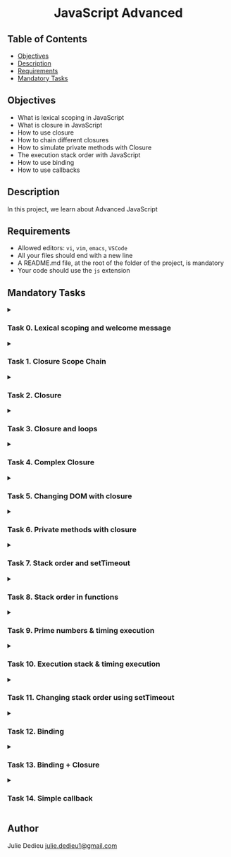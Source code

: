 # <p align="center">JavaScript Advanced</p>

## Table of Contents

- [Objectives](#objectives)
- [Description](#Descritpion)
- [Requirements](#requirements)
- [Mandatory Tasks](#Mandatory-Tasks)

## Objectives
 
- What is lexical scoping in JavaScript
- What is closure in JavaScript
- How to use closure
- How to chain different closures
- How to simulate private methods with Closure
- The execution stack order with JavaScript
- How to use binding
- How to use callbacks

## Description

In this project, we learn about Advanced JavaScript

## Requirements
 
- Allowed editors: `vi`, `vim`, `emacs`, `VSCode`
- All your files should end with a new line
- A README.md file, at the root of the folder of the project, is mandatory
- Your code should use the `js` extension

## Mandatory Tasks

<details close><summary>

### Task 0. Lexical scoping and welcome message

</summary>

Create a function named `welcome`:

- It takes two arguments: `firstName` (string) and `lastName` (string)
- It contains a variable named `fullName`, that will contains the `firstName` followed by a space and then the `lastName`
- Within the welcome function, write a function named `displayFullName`:
    - It should display an alert with the message `Welcome` + the variable `fullName` + and exclamation mark.
- Call the function `displayFullName` at the end of the function `welcome`

How to test

- Open your web inspector in the tab “Console”
- Copy paste your code
- Run `welcome('Holberton', 'School')`; should prompt an alert with this content: `Welcome Holberton School!`
- `alert(fullName)`, should return a reference error `fullName is not defined`

**My results:** 

<img src="./Images/wlcmalert.png">

<img src="./Images/alert_error.png">

</details>

<details close><summary>

### Task 1. Closure Scope Chain

</summary>


- Create a variable named `globalVariable` with value `Welcome`
- Create a function `outer` that:
    - alerts the content of the variable `globalVariable`
    - creates a variable named `course` with value `Holberton`
    - creates a function `inner` that:
        - alerts the content of the variable `globalVariable` and `course` (concatenated)
        - creates a variable named `exclamation` with value `!`
        - creates a function `inception` that alerts the content of the variable `globalVariable`, `course`, and `exclamation` (concatenated)
        - calls the function `inception`
    - calls the function `inner`
- Call the function `outer`

Compose the code:

- Write the function `inception` within `inner`
- Write the function `inner` within `outer`
- Call the function `outer` in the main code (outside any function)
- Call the function `inner` within `outer`
- Call the function `inception` within `inner`

Requirements:

- Running the script should display three popups one by one with the text `Welcome`, `Welcome Holberton`, and `Welcome Holberton!`

My results:

<img src="./Images/wlcm4.png">

<img src="./Images/wlcmhbtn.png">

<img src="./Images/wlcmhbtn!.png">

</details>

<details close><summary>

### Task 2. Closure
</summary>

Write a function named welcomeMessage:

- It accepts one argument fullName (string)
- It should be a closure for an alert displaying Welcome <fullName>

After this function definition, create three variables:

- guillaume contains a call welcomeMessage with Guillaume as argument
- alex contains a call welcomeMessage with Alex as argument
-   fred contains a call welcomeMessage with Fred as argument

How to test:

- In your web console, cop/paste your file
- Executing the following in the console:

      guillaume();
      alex();
      fred();

Should display three alerts like below:

<img src="./Images/wlcm1.png"></img>
<img src="./Images/wlcm2.png"></img>
<img src="./Images/wlcm3.png"></img>


My results: 

<img src="./Images/wlcmclosure.png">

<img src="./Images/guillaume.png">

<img src="./Images/alex.png">

<img src="./Images/fred.png">

</details>

<details close><summary>

### Task 3. Closure and loops

</summary>

Write a function named createClassRoom:

- It takes into argument `numbersOfStudents` (number)
- Inside, it contains a function `studentSeat`, that takes into argument seat (number) and returns a function that returns the `seat` number
- After the definition of `studentSeat`, create and populate a variable `students` (array)
    - Using a loop from 0 to `numbersOfStudents`, pass the number of iteration + 1 to `studentSeat` and add its return value to the `students` array
- Returns the `students` array
 
Create a closure classRoom, calling `createClassRoom` with 10 students

**Requirements:**

Executing the following code:

    console.log(classRoom[0]());
    console.log(classRoom[3]());
    console.log(classRoom[9]());

Should return

    1
    4
    10

My results: 

<img src="./Images/closureloop.png">
</details>

<details close><summary>

### Task 4. Complex Closure

</summary>

Create a function `divideBy`:

- It takes into argument `firstNumber` (number)
- It returns a function that takes into argument `secondNumber` (number)
    - It returns the second number divided by the first number

Create a function `addBy`:

- It takes into argument `firstNumber` (number)
- It returns a function that takes into argument `secondNumber` (number)
   - It returns the sum of the two numbers

Create four closures:

- `addBy100`, that uses the function `addBy` with the number 100
- `addBy1000`, that uses the function `addBy` with the number 1000
- `divideBy10`, that uses the function `divideBy` with the number 10
- `divideBy100`, that uses the function `divideBy` with the number 100

**Requirements:**

Executing the following code:

    console.log(addBy100(20));
    console.log(divideBy10(20));
    console.log(divideBy100(200));
    console.log(addBy1000(20));

Should display in the console:

    120
    2
    2
    1020

My results:

<img src="./Images/maths.png">

</details>

<details close><summary>

### Task 5. Changing DOM with closure

</summary>

Create a function named `changeMode`:

- It accepts 5 arguments `size` (number), `weight` (string), `transform` (string), `background` (string), `color` (string)
- Using closure, it changes the style of the entire page and set the `font-size`, `font-weight`, `text-transform`, `background-color`, and `color`

Write a function named `main`:

- Set a variable named `spooky` that passes the arguments `9`, `bold`, `uppercase`, `pink`, `green` to `changeMode`
- Set a variable named `darkMode` that passes the arguments `12`, `bold`, `capitalize`, `black`, `white` to `changeMode`
- Set a variable named `screamMode` that passes the arguments `12`, `normal`, `lowercase`, `white`, `black` to `changeMode`
- Add a paragraph to the body of the page with the text `Welcome Holberton!`
- Add a button to the body with the text `Spooky`
- Add a button to the body with the text `Dark mode`
- Add a button to the body with the text `Scream mode`
- When clicking on each button, the page CSS should change to the different themes you created previously

Call the `main` function

**Requirements:**

- Use vanilla JavaScript to add the elements to the DOM and change the style of the page
- JQuery not allowed!

Clicking the `Spooky` button should change the web page to look something like this:

<img src="./Images/spooky.png">

Clicking the `Dark mode` button should change the web page to look something like this:
<img src="./Images/dark.png">

Clicking the `Scream mode` button should change the web page to look something like this:
<img src="./Images/scream.png">


My results:

<img src="./Images/chngmode1.png">

<img src="./Images/spookyMode.png">

<img src="./Images/darkMode.png">

<img src="./Images/screamMode.png">

</details>

<details close><summary>

### Task 6. Private methods with closure

</summary>

Write a class named `studentHogwarts`:

- It contains two variables `privateScore` set to 0, and `name` set to `null`
- It contains one private method `changeScoreBy`, it takes `points` in argument and add it to `privateScore`
- The class gives access to four public methods (return an object):
    - `setName`, it takes into argument `newName`, and set the private variable `name`
    - `rewardStudent`, it calls the method `changeScoreBy` with 1
    - `penalizeStudent`, it calls the method `changeScoreBy` with -1
    - `getScore`, it returns `name: score` (ex: `Harry: 14`)

Create one variable named `harry`, that is an instance of `studentHogwarts`:

- Set the name of the object to `Harry`
- Reward the student four times
- Log to the console the name and score

Create one variable named `draco`, that is an instance of `studentHogwarts`:

- Sets the name of the object to `Draco`
- Reward the student one time
- Penalize the student three times
- Log to the console the name and score

**Requirements:**

- Executing the code should display in the console

        Harry: 4
        Draco: -2


</details>

<details close><summary>

### Task 7. Stack order and setTimeout

</summary>

Write the following commands in the following order:

- Log to the console `Start of the execution queue`
- Log to the console `Final code block to be executed` using `setTimeout` (with delay of 0)
- Using a loop that iterates 100 times, each iteration logs to the console the iteration number
- Log to the console `End of the loop printing`

**Requirements:**

- Your code should log to the console the following:

        Start of the execution queue
        1
        2
        ...
        100
        End of the loop printing
        Final code block to be executed


</details>

<details close><summary>

### Task 8. Stack order in functions

</summary>

Write a function `processPayment`:

- It takes one argument `amount` (number)
- It logs to the console `Collecting payment of <amount>`

Write a function named `processOrder`:

- It takes two arguments `orderId` (number), and `amount` (number)
- It logs to the console `<orderId> is being processed`
- It calls the function `processPayment`
- It logs to the console `<orderId> has been fully processed`

In the main part of the code:

- Logs to the console `Processing orders`
- Call `processOrder` with `12321` and `10.99`
- Call `processOrder` with `12322` and `12.99`
- Call `processOrder` with `12323` and `15.0`
- Logs to the console `All the orders have been processed`

**Requirements:**

- Your code should log the following to the console

        Processing orders
        12321 is being processed
        Collecting payment of 10.99
        12321 has been fully processed
        12322 is being processed
        Collecting payment of 12.99
        12322 has been fully processed
        12323 is being processed
        Collecting payment of 15
        12323 has been fully processed
        All the orders have been processed


</details>

<details close><summary>

### Task 9. Prime numbers & timing execution

</summary>

Write a function named `countPrimeNumbers`:

- It will return the number of prime numbers from 2 to 100

Log to the console the time in milliseconds to execute the function in this format: `Execution time of printing countPrimeNumbers was <time used> milliseconds.`

**Requirements:**

- You must use `performance` API to measure the time needed to execute the function (`performance.now()`)
- Your code should display something in the range of `Execution time of printing countPrimeNumbers was 0.2700000002514571 milliseconds.`

</details>

<details close><summary>

### Task 10. Execution stack & timing execution

</summary>

Reuse the function `countPrimeNumbers` from `9-prime.js` (copy/paste)

- Execute the function `countPrimeNumbers` 100 times
- Log to the console the time in milliseconds to execute the function 100 times

Requirements:

- Your code should display something in the range of `Execution time of calculating prime numbers 100 times was 40.865000002551824 milliseconds.`


</details>

<details close><summary>

### Task 11. Changing stack order using setTimeout

</summary>

Reuse the function `countPrimeNumbers` from `10-prime.js` (copy/paste)

- Log to the console the time in milleseconds to execute the function 100 times
- Find a way to actually do most of the calculation at the end of the execution stack

Requirements:

- Your code should display something in the range of `Execution time of calculating prime numbers 100 times was 0.03999999910593033 milliseconds.`
- Use `setTimeout` keyword to change the stack order


</details>

<details close><summary>

### Task 12. Binding

</summary>

Create an object named `roomDimensions` with the following three attributes:

- `width`: `50`
- `length`: `100`
- `getArea`: function that returns the surface area of a the object using the `width` and `length`

Create a variable named `boundGetArea`, that will bind the object `roomDimensions` to the `getArea` function

</details>

<details close><summary>

### Task 13. Binding + Closure

</summary>

Write an object `user` with the attributes:

- `hobby`: `Calligraphy`
- `favoriteSport`: `Hockey`
- `astrologicalSign`: `Aries`
- `firstName`: `Guillaume`
- `lastName`: `Johns`
- `location`: `Netherlands`
- `occupation`: `Engineer`

Create a function named `logWelcomeUser`:

- It takes one argument `welcomeString` (String)
- It logs to the console `<welcomeString>, <firstName>. Your occupation is: <occupation>`

Create a variable named `bindLogWelcomeUser`. It binds the `logWelcomeUser` function to the `user` object.

Call the function with the string `Welcome`

**Requirements:**

- Calling `bindLogWelcomeUser('Hello');` should return `Hello, Guillaume. Your occupation is: Engineer`


</details>

<details close><summary>

### Task 14. Simple callback

</summary>

Write a new function named `createElement`:

- It accepts one argument `data` (String)
- It creates a paragraph element
- The content of the paragraph is set to `data`
- It appends to the document `body` the paragraph

Create a new function named queryWikipedia:

- It accepts one argument `callback` (function)
- Using `XMLHttpRequest`, it get the article of Stack Overflow with the URL `https://en.wikipedia.org/w/api.php?format=json&action=query&prop=extracts&exintro&explaintext&redirects=1&titles=Stack%20Overflow&origin=*`
- Once the fetch is correctly executed, it calls the `callback` function with the `extract` of the API response

Call `queryWikipedia` with `createElement` as callback

**Requirements:**

- Use vanilla javascript to run the Ajax query (no jQuery or other framework)
- You must not call `createElement` within `queryWikipedia` directly


</details>

## Author

Julie Dedieu <julie.dedieu1@gmail.com>

